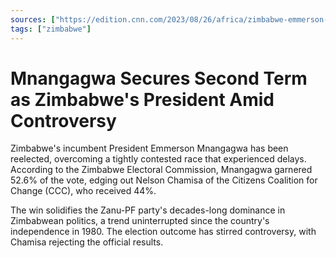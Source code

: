 ```yaml
---
sources: ["https://edition.cnn.com/2023/08/26/africa/zimbabwe-emmerson-mnangagwa-reelected-intl/index.html", "https://www.bbc.com/news/world-africa-66631185"]
tags: ["zimbabwe"]
---
```

# Mnangagwa Secures Second Term as Zimbabwe's President Amid Controversy

Zimbabwe's incumbent President Emmerson Mnangagwa has been reelected, overcoming a tightly contested race that experienced delays. According to the Zimbabwe Electoral Commission, Mnangagwa garnered 52.6% of the vote, edging out Nelson Chamisa of the Citizens Coalition for Change (CCC), who received 44%.

The win solidifies the Zanu-PF party's decades-long dominance in Zimbabwean politics, a trend uninterrupted since the country's independence in 1980. The election outcome has stirred controversy, with Chamisa rejecting the official results.